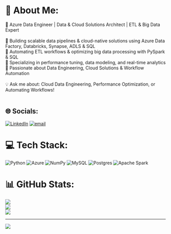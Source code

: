 # 💫 About Me:
🚀 Azure Data Engineer | Data & Cloud Solutions Architect | ETL & Big Data Expert<br><br>🔹 Building scalable data pipelines & cloud-native solutions using Azure Data Factory, Databricks, Synapse, ADLS & SQL<br>🔹 Automating ETL workflows & optimizing big data processing with PySpark & SQL<br>🔹 Specializing in performance tuning, data modeling, and real-time analytics<br>🔹 Passionate about Data Engineering, Cloud Solutions & Workflow Automation<br><br>💡 Ask me about: Cloud Data Engineering, Performance Optimization, or Automating Workflows!<br><br>


## 🌐 Socials:
[![LinkedIn](https://img.shields.io/badge/LinkedIn-%230077B5.svg?logo=linkedin&logoColor=white)](https://linkedin.com/in/https://www.linkedin.com/in/udaya-g-253b0b235/) [![email](https://img.shields.io/badge/Email-D14836?logo=gmail&logoColor=white)](mailto:udii91@gmail.com) 

# 💻 Tech Stack:
![Python](https://img.shields.io/badge/python-3670A0?style=for-the-badge&logo=python&logoColor=ffdd54) ![Azure](https://img.shields.io/badge/azure-%230072C6.svg?style=for-the-badge&logo=microsoftazure&logoColor=white) ![NumPy](https://img.shields.io/badge/numpy-%23013243.svg?style=for-the-badge&logo=numpy&logoColor=white) ![MySQL](https://img.shields.io/badge/mysql-4479A1.svg?style=for-the-badge&logo=mysql&logoColor=white) ![Postgres](https://img.shields.io/badge/postgres-%23316192.svg?style=for-the-badge&logo=postgresql&logoColor=white) ![Apache Spark](https://img.shields.io/badge/Apache%20Spark-FDEE21?style=for-the-badge&logo=apachespark&logoColor=black)
# 📊 GitHub Stats:
![](https://github-readme-stats.vercel.app/api?username=udaykotian&theme=dark&hide_border=false&include_all_commits=false&count_private=true)<br/>
![](https://nirzak-streak-stats.vercel.app/?user=udaykotian&theme=dark&hide_border=false)<br/>
![](https://github-readme-stats.vercel.app/api/top-langs/?username=udaykotian&theme=dark&hide_border=false&include_all_commits=false&count_private=true&layout=compact)

---
[![](https://visitcount.itsvg.in/api?id=udaykotian&icon=0&color=0)](https://visitcount.itsvg.in)

<!-- Proudly created with GPRM ( https://gprm.itsvg.in ) -->
